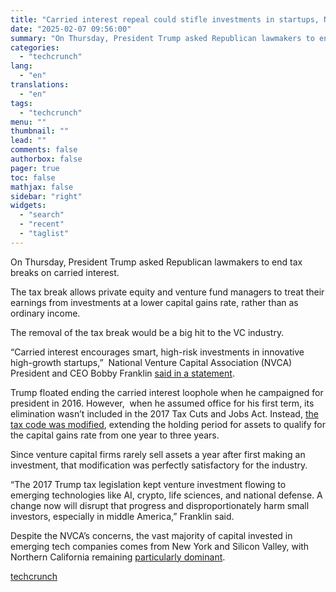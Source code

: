 ```yaml
---
title: "Carried interest repeal could stifle investments in startups, NVCA says"
date: "2025-02-07 09:56:00"
summary: "On Thursday, President Trump asked Republican lawmakers to end tax breaks on carried interest. The tax break allows private equity and venture fund managers to treat their earnings from investments at a lower capital gains rate, rather than as ordinary income. The removal of the tax break would be a..."
categories:
  - "techcrunch"
lang:
  - "en"
translations:
  - "en"
tags:
  - "techcrunch"
menu: ""
thumbnail: ""
lead: ""
comments: false
authorbox: false
pager: true
toc: false
mathjax: false
sidebar: "right"
widgets:
  - "search"
  - "recent"
  - "taglist"
---
```


On Thursday, President Trump asked Republican lawmakers to end tax breaks on carried interest.

The tax break allows private equity and venture fund managers to treat their earnings from investments at a lower capital gains rate, rather than as ordinary income.

The removal of the tax break would be a big hit to the VC industry.

“Carried interest encourages smart, high-risk investments in innovative high-growth startups,”  National Venture Capital Association (NVCA) President and CEO Bobby Franklin [said in a statement](https://nvca.org/press_releases/nvca-statement-on-trumps-carried-interest-comments/).

Trump floated ending the carried interest loophole when he campaigned for president in 2016. However,  when he assumed office for his first term, its elimination wasn’t included in the 2017 Tax Cuts and Jobs Act. Instead, [the tax code was modified](https://www.pgpf.org/article/what-is-the-carried-interest-loophole-and-why-is-it-so-difficult-to-close/), extending the holding period for assets to qualify for the capital gains rate from one year to three years.

Since venture capital firms rarely sell assets a year after first making an investment, that modification was perfectly satisfactory for the industry.

“The 2017 Trump tax legislation kept venture investment flowing to emerging technologies like AI, crypto, life sciences, and national defense. A change now will disrupt that progress and disproportionately harm small investors, especially in middle America,” Franklin said.

Despite the NVCA’s concerns, the vast majority of capital invested in emerging tech companies comes from New York and Silicon Valley, with Northern California remaining [particularly dominant](https://news.crunchbase.com/venture/biggest-startup-funding-states-ai-california-new-york/).

[techcrunch](https://techcrunch.com/2025/02/06/carried-interest-repeal-could-stifle-investments-in-startups-nvca-says/)
